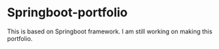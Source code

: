 # Springboot-portfolio

This is based on Springboot framework.
I am still working on making this portfolio.

